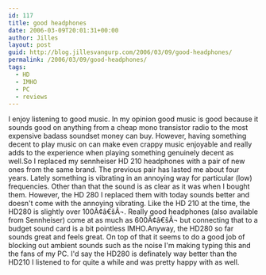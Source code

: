 ```yaml
---
id: 117
title: good headphones
date: 2006-03-09T20:01:31+00:00
author: Jilles
layout: post
guid: http://blog.jillesvangurp.com/2006/03/09/good-headphones/
permalink: /2006/03/09/good-headphones/
tags:
  - HD
  - IMHO
  - PC
  - reviews
---
```

I enjoy listening to good music. In my opinion good music is good because it sounds good on anything from a cheap mono transistor radio to the most expensive badass soundset money can buy. However, having something decent to play music on can make even crappy music enjoyable and really adds to the experience when playing something genuinely decent as well.So I replaced my sennheiser HD 210 headphones with a pair of new ones from the same brand. The previous pair has lasted me about four years. Lately something is vibrating in an annoying way for particular (low) frequencies. Other than that the sound is as clear as it was when I bought them. However, the HD 280 I replaced them with today sounds better and doesn't come with the annoying vibrating. Like the HD 210 at the time, the HD280 is slightly over 100Ã¢â€šÂ¬. Really good headphones (also available from Sennheiser) come at as much as 600Ã¢â€šÂ¬ but connecting that to a budget sound card is a bit pointless IMHO.Anyway, the HD280 so far sounds great and feels great. On top of that it seems to do a good job of blocking out ambient sounds such as the noise I'm making typing this and the fans of my PC. I'd say the HD280 is definately way better than the HD210 I listened to for quite a while and was pretty happy with as well.